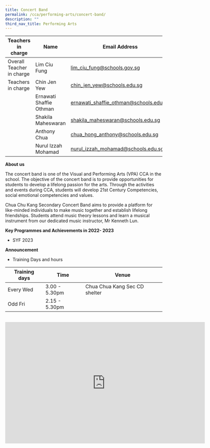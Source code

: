 ```yaml
---
title: Concert Band
permalink: /cca/performing-arts/concert-band/
description: ""
third_nav_title: Performing Arts
---
```

| Teachers in charge 	| Name 	| Email Address 	|
|---	|---	|---	|
| Overall Teacher in charge	| Lim Ciu Fung 	| [lim_ciu_fung@schools.gov.sg](mailto:lim_ciu_fung@schools.gov.sg)	|
| Teachers in charge	| Chin Jen Yew 	| [chin_jen_yew@schools.edu.sg](mailto:chin_jen_yew@schools.edu.sg)	|
| 	| Ernawati Shaffie Othman 	| [ernawati_shaffie_othman@schools.edu.sg](mailto:ernawati_shaffie_othman@schools.edu.sg)	|
| |Shakila Maheswaran | [shakila_maheswaran@schools.edu.sg](mailto:shakila_maheswaran@schools.edu.sg) |
| 	| Anthony Chua 	| [chua_hong_anthony@schools.edu.sg](mailto:chua_hong_anthony@schools.edu.sg)	|
| 	| Nurul Izzah Mohamad 	| [nurul_izzah_mohamad@schools.edu.sg](mailto:nurul_izzah_mohamad@schools.edu.sg)	|

**About us**

The concert band is one of the Visual and Performing Arts (VPA) CCA in the school. The objective of the concert band is to provide opportunities for students to develop a lifelong passion for the arts. Through the activities and events during CCA, students will develop 21st Century Competencies, social emotional competencies and values. 
 
Chua Chu Kang Secondary Concert Band aims to provide a platform for like-minded individuals to make music together and establish lifelong friendships. Students attend music theory lessons and learn a musical instrument from our dedicated music instructor, Mr Kenneth Lun. 

**Key Programmes and Achievements in 2022- 2023**
* SYF 2023


**Announcement** 

* Training Days and hours

|Training days	| Time	| Venue	|
|---	|---	|---	|
| Every Wed	| 3.00 - 5.30pm	| Chua Chua Kang Sec CD shelter	|
| Odd Fri	| 2.15 - 5.30pm	|	|

<br>

<iframe src="https://docs.google.com/presentation/d/e/2PACX-1vTOHO2Vzrvq_gatdeiIxAC4HEg18yBb1KhfA4EPdpo3daYu5XFDVVxmRCllon97_A/embed?start=true&amp;loop=true&amp;delayms=3000" frameborder="0" width="640" height="389" allowfullscreen="true"></iframe>